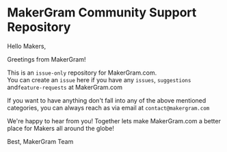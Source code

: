 # MakerGram Community Support Repository

Hello Makers,

Greetings from MakerGram!

This is an `issue-only` repository for MakerGram.com.  
You can create an `issue` here if you have any `issues`, `suggestions` and`feature-requests` at MakerGram.com

If you want to have anything don't fall into any of the above mentioned categories, you can always reach as via email at `contact@makergram.com`

We're happy to hear from you! Together lets make MakerGram.com a better place for Makers all around the globe!

Best,
MakerGram Team
